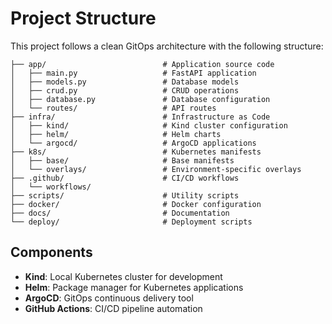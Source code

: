 # Project Structure

This project follows a clean GitOps architecture with the following structure:

```
├── app/                          # Application source code
│   ├── main.py                   # FastAPI application
│   ├── models.py                 # Database models
│   ├── crud.py                   # CRUD operations
│   ├── database.py               # Database configuration
│   └── routes/                   # API routes
├── infra/                        # Infrastructure as Code
│   ├── kind/                     # Kind cluster configuration
│   ├── helm/                     # Helm charts
│   └── argocd/                   # ArgoCD applications
├── k8s/                          # Kubernetes manifests
│   ├── base/                     # Base manifests
│   └── overlays/                 # Environment-specific overlays
├── .github/                      # CI/CD workflows
│   └── workflows/
├── scripts/                      # Utility scripts
├── docker/                       # Docker configuration
├── docs/                         # Documentation
└── deploy/                       # Deployment scripts
```

## Components

- **Kind**: Local Kubernetes cluster for development
- **Helm**: Package manager for Kubernetes applications
- **ArgoCD**: GitOps continuous delivery tool
- **GitHub Actions**: CI/CD pipeline automation
